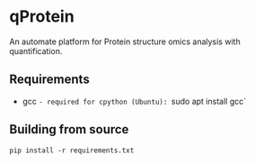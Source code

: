 # qProtein
An automate platform for Protein structure omics analysis with quantification.

## Requirements
- gcc 
  `- required for cpython (Ubuntu): `sudo apt install gcc`

## Building from source
`pip install -r requirements.txt`
